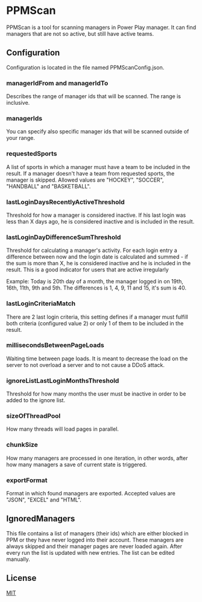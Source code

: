# PPMScan

PPMScan is a tool for scanning managers in Power Play manager. It can find managers that are not so active, but still have active teams.

## Configuration

Configuration is located in the file named PPMScanConfig.json.

### managerIdFrom and managerIdTo

Describes the range of manager ids that will be scanned. The range is inclusive.

### managerIds

You can specify also specific manager ids that will be scanned outside of your range.

### requestedSports

A list of sports in which a manager must have a team to be included in the result. If a manager doesn't have a team from requested sports, the manager is skipped. Allowed values are "HOCKEY", "SOCCER", "HANDBALL" and "BASKETBALL".

### lastLoginDaysRecentlyActiveThreshold

Threshold for how a manager is considered inactive. If his last login was less than X days ago, he is considered inactive and is included in the result.

### lastLoginDayDifferenceSumThreshold

Threshold for calculating a manager's activity. For each login entry a difference between now and the login date is calculated and summed - if the sum is more than X, he is considered inactive and he is included in the result. This is a good indicator for users that are active irregularly

Example: Today is 20th day of a month, the manager logged in on 19th, 16th, 11th, 9th and 5th. The differences is 1, 4, 9, 11 and 15, it's sum is 40.    

### lastLoginCriteriaMatch

There are 2 last login criteria, this setting defines if a manager must fulfill both criteria (configured value 2) or only 1 of them to be included in the result.

### millisecondsBetweenPageLoads

Waiting time between page loads. It is meant to decrease the load on the server to not overload a server and to not cause a DDoS attack.

### ignoreListLastLoginMonthsThreshold

Threshold for how many months the user must be inactive in order to be added to the ignore list.

### sizeOfThreadPool

How many threads will load pages in parallel.

### chunkSize

How many managers are processed in one iteration, in other words, after how many managers a save of current state is triggered.

### exportFormat

Format in which found managers are exported. Accepted values are "JSON", "EXCEL" and "HTML".

## IgnoredManagers

This file contains a list of managers (their ids) which are either blocked in PPM or they have never logged into their account. These managers are always skipped and their manager pages are never loaded again. After every run the list is updated with new entries. The list can be edited manually.

## License

[MIT](https://choosealicense.com/licenses/mit/)